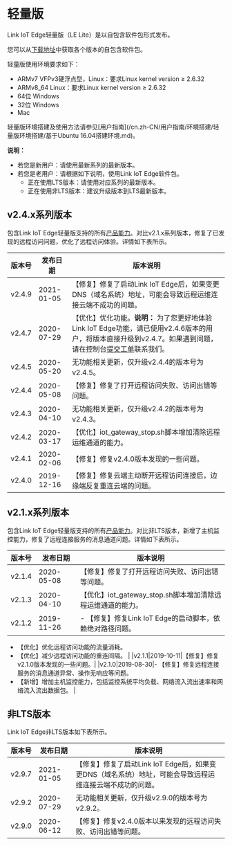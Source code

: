 # 轻量版

Link IoT Edge轻量版（LE Lite）是以自包含软件包形式发布。

您可以从[下载地址](/cn.zh-CN/产品简介/发布历史/下载地址.md)中获取各个版本的自包含软件包。

轻量版使用环境要求如下：

-   ARMv7 VFPv3硬浮点型，Linux：要求Linux kernel version ≥ 2.6.32
-   ARMv8\_64 Linux：要求Linux kernel version ≥ 2.6.32
-   64位 Windows
-   32位 Windows
-   Mac

轻量版环境搭建及使用方法请参见[用户指南](/cn.zh-CN/用户指南/环境搭建/轻量版环境搭建/基于Ubuntu 16.04搭建环境.md)。

**说明：**

-   若您是新用户：请使用最新系列的最新版本。
-   若您是老用户：请根据如下说明，使用Link IoT Edge软件包。
    -   正在使用LTS版本：请使用对应系列的最新版本。
    -   正在使用非LTS版本：建议升级版本到LTS最新版本。

## v2.4.x系列版本

包含Link IoT Edge轻量版支持的所有[产品能力](/cn.zh-CN/产品简介/产品规格.md)。对比v2.1.x系列版本，修复了已发现的远程访问问题，优化了远程访问体验。详情如下表所示。

|版本号|发布日期|版本说明|
|---|----|----|
|v2.4.9|2021-01-05|【修复】修复了启动Link IoT Edge后，如果变更DNS（域名系统）地址，可能会导致远程运维连接云端不成功的问题。|
|v2.4.7|2020-07-29|【优化】优化功能。**说明：** 为了您更好地体验Link IoT Edge功能，请已使用v2.4.6版本的用户，将版本直接升级到v2.4.7。如果遇到问题，请在控制台[提交工单](https://selfservice.console.aliyun.com/ticket/category/iot/today)联系我们。 |
|v2.4.5|2020-05-20|无功能相关更新，仅升级v2.4.4的版本号为v2.4.5。|
|v2.4.4|2020-05-08|【修复】修复了打开远程访问失败、访问出错等问题。|
|v2.4.3|2020-04-10|无功能相关更新，仅升级v2.4.2的版本号为v2.4.3。|
|v2.4.2|2020-03-17|【优化】iot\_gateway\_stop.sh脚本增加清除远程运维通道的能力。|
|v2.4.1|2020-02-06|【修复】修复v2.4.0版本发现的一些问题。|
|v2.4.0|2019-12-16|【修复】修复云端主动断开远程访问连接后，边缘端反复重连云端的问题。|

## v2.1.x系列版本

包含Link IoT Edge轻量版支持的所有[产品能力](/cn.zh-CN/产品简介/产品规格.md)。对比非LTS版本，新增了主机监控能力，修复了远程连接服务的消息通道问题。详情如下表所示。

|版本号|发布日期|版本说明|
|---|----|----|
|v2.1.4|2020-05-08|【修复】修复了打开远程访问失败、访问出错等问题。|
|v2.1.3|2020-04-10|【优化】iot\_gateway\_stop.sh脚本增加清除远程运维通道的能力。|
|v2.1.2|2019-11-26|-   【修复】修复Link IoT Edge的启动脚本，依赖绝对路径问题。
-   【优化】优化远程访问功能的流量消耗。
-   【优化】减少远程访问功能的重连间隔。 |
|v2.1.1|2019-10-11|【修复】修复v2.1.0版本发现的一些问题。|
|v2.1.0|2019-08-30|-   【修复】修复远程连接服务的消息通道异常、操作无响应等问题。
-   【新增】增加主机监控能力，包括监控系统平均负载、网络流入流出速率和网络流入流出数据包。 |

## 非LTS版本

Link IoT Edge非LTS版本如下表所示。

|版本号|发布日期|版本说明|
|---|----|----|
|v2.9.7|2021-01-05|【修复】修复了启动Link IoT Edge后，如果变更DNS（域名系统）地址，可能会导致远程运维连接云端不成功的问题。|
|v2.9.2|2020-07-29|无功能相关更新，仅升级v2.9.0的版本号为v2.9.2。|
|v2.9.0|2020-06-12|【修复】修复v2.4.0版本以来发现的远程访问失败、访问出错等问题。|

